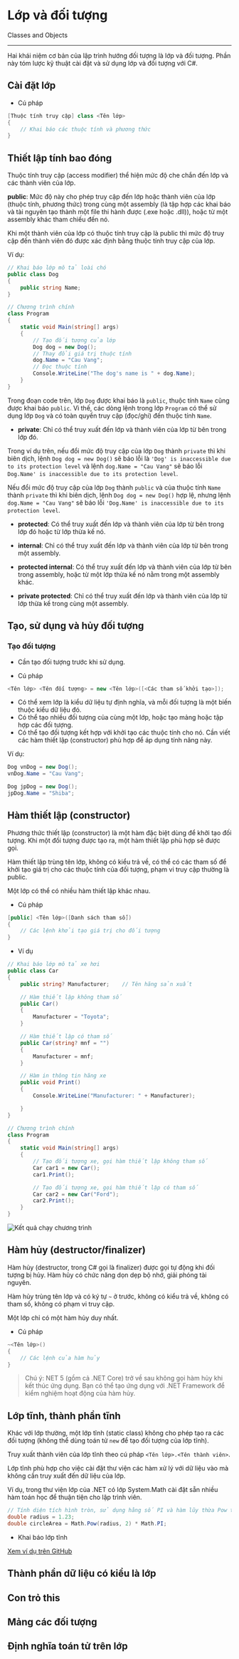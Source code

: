 # Lớp và đối tượng

Classes and Objects

---

Hai khái niệm cơ bản của lập trình hướng đối tượng là lớp và đối tượng. Phần này tóm lược kỹ thuật cài đặt và sử dụng lớp và đối tượng với C#.

## Cài đặt lớp

- Cú pháp

```csharp
[Thuộc tính truy cập] class <Tên lớp>
{
    // Khai báo các thuộc tính và phương thức
}
```

## Thiết lập tính bao đóng

Thuộc tính truy cập (access modifier) thể hiện mức độ che chắn đến lớp và các thành viên của lớp.

**public**: Mức độ này cho phép truy cập đến lớp hoặc thành viên của lớp (thuộc tính, phương thức) trong cùng một assembly (là tập hợp các khai báo và tài nguyên tạo thành một file thi hành được (.exe hoặc .dll)), hoặc từ một assembly khác tham chiếu đến nó.

Khi một thành viên của lớp có thuộc tính truy cập là public thì mức độ truy cập đến thành viên đó được xác định bằng thuộc tính truy cập của lớp.

Ví dụ:

```cs
// Khai báo lớp mô tả loài chó 
public class Dog
{
    public string Name;
}

// Chương trình chính
class Program
{
    static void Main(string[] args)
    {
        // Tạo đối tượng của lớp 
        Dog dog = new Dog();
        // Thay đổi giá trị thuộc tính 
        dog.Name = "Cau Vang";
        // Đọc thuộc tính
        Console.WriteLine("The dog's name is " + dog.Name);
    }
}
```

Trong đoạn code trên, lớp `Dog` được khai báo là `public`, thuộc tính `Name` cũng được khai báo `public`. Vì thế, các dòng lệnh trong lớp `Program` có thể sử dụng lớp `Dog` và có toàn quyền truy cập (đọc/ghi) đến thuộc tính `Name`.

- **private**: Chỉ có thể truy xuất đến lớp và thành viên của lớp từ bên trong lớp đó.

Trong ví dụ trên, nếu đổi mức độ truy cập của lớp `Dog` thành `private` thì khi biên dịch, lệnh `Dog dog = new Dog()` sẽ báo lỗi là `'Dog' is inaccessible due to its protection level` và lệnh `dog.Name = "Cau Vang"` sẽ báo lỗi `Dog.Name' is inaccessible due to its protection level`.

Nếu đổi mức độ truy cập của lớp `Dog` thành `public` và của thuộc tính `Name` thành `private` thì khi biên dịch, lệnh `Dog dog = new Dog()` hợp lệ, nhưng lệnh `dog.Name = "Cau Vang"` sẽ báo lỗi `'Dog.Name' is inaccessible due to its protection level`.

- **protected**: Có thể truy xuất đến lớp và thành viên của lớp từ bên trong lớp đó hoặc từ lớp thừa kế nó.

- **internal**: Chỉ có thể truy xuất đến lớp và thành viên của lớp từ bên trong một assembly.

- **protected internal**: Có thể truy xuất đến lớp và thành viên của lớp từ bên trong assembly, hoặc từ một lớp thừa kế nó nằm trong một assembly khác.

- **private protected**: Chỉ có thể truy xuất đến lớp và thành viên của lớp từ lớp thừa kế trong cùng một assembly.

## Tạo, sử dụng và hủy đối tượng

### Tạo đối tượng

- Cần tạo đối tượng trước khi sử dụng.

- Cú pháp

```c#
<Tên lớp> <Tên đối tượng> = new <Tên lớp>([<Các tham số khởi tạo>]);
```

- Có thể xem lớp là kiểu dữ liệu tự định nghĩa, và mỗi đối tượng là một biến thuộc kiểu dữ liệu đó.
- Có thể tạo nhiều đối tượng của cùng một lớp, hoặc tạo mảng hoặc tập hợp các đối tượng.
- Có thể tạo đối tượng kết hợp với khởi tạo các thuộc tính cho nó. Cần viết các hàm thiết lập (constructor) phù hợp để áp dụng tính năng này.

Ví dụ:

```c#
Dog vnDog = new Dog();
vnDog.Name = "Cau Vang";

Dog jpDog = new Dog();
jpDog.Name = "Shiba";
```

## Hàm thiết lập (constructor)

Phương thức thiết lập (constructor) là một hàm đặc biệt dùng để khởi tạo đối tượng. Khi một đối tượng được tạo ra, một hàm thiết lập phù hợp sẽ được gọi.

Hàm thiết lập trùng tên lớp, không có kiểu trả về, có thể có các tham số để khởi tạo giá trị cho các thuộc tính của đối tượng, phạm vi truy cập thường là public.

Một lớp có thể có nhiều hàm thiết lập khác nhau.

- Cú pháp

```c#
[public] <Tên lớp>([Danh sách tham số])
{
    // Các lệnh khởi tạo giá trị cho đối tượng
}
```

- Ví dụ

```c#
// Khai báo lớp mô tả xe hơi
public class Car
{
    public string? Manufacturer;    // Tên hãng sản xuất

    // Hàm thiết lập không tham số
    public Car()
    {
        Manufacturer = "Toyota";
    }

    // Hàm thiết lập có tham số
    public Car(string? mnf = "")
    {
        Manufacturer = mnf;
    }

    // Hàm in thông tin hãng xe
    public void Print()
    {
        Console.WriteLine("Manufacturer: " + Manufacturer);

    }
}

// Chương trình chính
class Program
{
    static void Main(string[] args)
    {
        // Tạo đối tượng xe, gọi hàm thiết lập không tham số
        Car car1 = new Car();
        car1.Print();

        // Tạo đối tượng xe, gọi hàm thiết lập có tham số
        Car car2 = new Car("Ford");
        car2.Print();
    }
}
```

![Kết quả chạy chương trình](code/Car/img/run_example.PNG)

## Hàm hủy (destructor/finalizer)

Hàm hủy (destructor, trong C# gọi là finalizer) được gọi tự động khi đối tượng bị hủy.
Hàm hủy có chức năng dọn dẹp bộ nhớ, giải phóng tài nguyên.

Hàm hủy trùng tên lớp và có ký tự `~` ở trước, không có kiểu trả về, không có tham số, không có phạm vi truy cập.

Một lớp chỉ có một hàm hủy duy nhất.

- Cú pháp

```c#
~<Tên lớp>()
{
    // Các lệnh của hàm hủy
}
```

> Chú ý: NET 5 (gồm cả .NET Core) trở về sau không gọi hàm hủy khi kết thúc ứng dụng. Bạn có thể tạo ứng dụng với .NET Framework để kiểm nghiệm hoạt động của hàm hủy.
 
## Lớp tĩnh, thành phần tĩnh

Khác với lớp thường, một lớp tĩnh (static class) không cho phép tạo ra các đối tượng (không thể dùng toán tử `new` để tạo đối tượng của lớp tĩnh).

Truy xuất thành viên của lớp tĩnh theo cú pháp `<Tên lớp>.<Tên thành viên>`.

Lớp tĩnh phù hợp cho việc cài đặt thư viện các hàm xử lý với dữ liệu vào mà không cần truy xuất đến dữ liệu của lớp.

Ví dụ, trong thư viện lớp của .NET có lớp System.Math cài đặt sẵn nhiều hàm toán học để thuận tiện cho lập trình viên.

```c#
// Tính diện tích hình tròn, sử dụng hằng số PI và hàm lũy thừa Pow từ lớp tĩnh System.Math
double radius = 1.23;
double circleArea = Math.Pow(radius, 2) * Math.PI;
```

- Khai báo lớp tĩnh

[Xem ví dụ trên GitHub](https://github.com/nd-hung/oop/blob/main/docs/topics/classes-and-objects/code/TemperatureConverter/Program.cs)

## Thành phần dữ liệu có kiểu là lớp

## Con trỏ this

## Mảng các đối tượng

## Định nghĩa toán tử trên lớp
